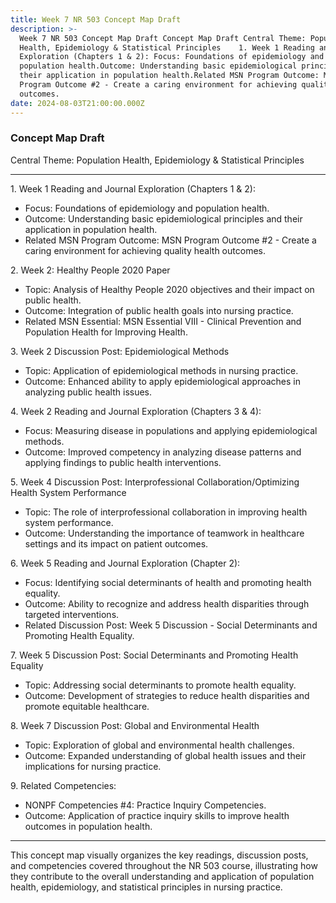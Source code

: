 ```yaml
---
title: Week 7 NR 503 Concept Map Draft
description: >-
  Week 7 NR 503 Concept Map Draft Concept Map Draft Central Theme: Population
  Health, Epidemiology & Statistical Principles    1. Week 1 Reading and Journal
  Exploration (Chapters 1 & 2): Focus: Foundations of epidemiology and
  population health.Outcome: Understanding basic epidemiological principles and
  their application in population health.Related MSN Program Outcome: MSN
  Program Outcome #2 - Create a caring environment for achieving quality health
  outcomes.
date: 2024-08-03T21:00:00.000Z
---
```


### Concept Map Draft

Central Theme: Population Health, Epidemiology & Statistical Principles

***

1\. Week 1 Reading and Journal Exploration (Chapters 1 & 2):

* Focus: Foundations of epidemiology and population health.
* Outcome: Understanding basic epidemiological principles and their application in population health.
* Related MSN Program Outcome: MSN Program Outcome #2 - Create a caring environment for achieving quality health outcomes.

2\. Week 2: Healthy People 2020 Paper

* Topic: Analysis of Healthy People 2020 objectives and their impact on public health.
* Outcome: Integration of public health goals into nursing practice.
* Related MSN Essential: MSN Essential VIII - Clinical Prevention and Population Health for Improving Health.

3\. Week 2 Discussion Post: Epidemiological Methods

* Topic: Application of epidemiological methods in nursing practice.
* Outcome: Enhanced ability to apply epidemiological approaches in analyzing public health issues.

4\. Week 2 Reading and Journal Exploration (Chapters 3 & 4):

* Focus: Measuring disease in populations and applying epidemiological methods.
* Outcome: Improved competency in analyzing disease patterns and applying findings to public health interventions.

5\. Week 4 Discussion Post: Interprofessional Collaboration/Optimizing Health System Performance

* Topic: The role of interprofessional collaboration in improving health system performance.
* Outcome: Understanding the importance of teamwork in healthcare settings and its impact on patient outcomes.

6\. Week 5 Reading and Journal Exploration (Chapter 2):

* Focus: Identifying social determinants of health and promoting health equality.
* Outcome: Ability to recognize and address health disparities through targeted interventions.
* Related Discussion Post: Week 5 Discussion - Social Determinants and Promoting Health Equality.

7\. Week 5 Discussion Post: Social Determinants and Promoting Health Equality

* Topic: Addressing social determinants to promote health equality.
* Outcome: Development of strategies to reduce health disparities and promote equitable healthcare.

8\. Week 7 Discussion Post: Global and Environmental Health

* Topic: Exploration of global and environmental health challenges.
* Outcome: Expanded understanding of global health issues and their implications for nursing practice.

9\. Related Competencies:

* NONPF Competencies #4: Practice Inquiry Competencies.
* Outcome: Application of practice inquiry skills to improve health outcomes in population health.

***

This concept map visually organizes the key readings, discussion posts, and competencies covered throughout the NR 503 course, illustrating how they contribute to the overall understanding and application of population health, epidemiology, and statistical principles in nursing practice.
